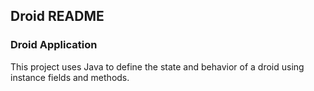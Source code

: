 ## Droid README


### Droid Application
This project uses Java to define the state and behavior of a droid using instance fields and methods. 

